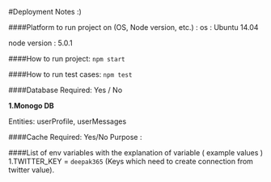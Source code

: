 #Deployment Notes :)

####Platform to run project on (OS, Node version, etc.) :
os : Ubuntu 14.04

node version : 5.0.1

####How to run project:
`npm start`

####How to run test cases:
`npm test`

####Database Required: Yes / No 

**1.Monogo DB**
 
 Entities: userProfile, userMessages

####Cache Required: Yes/No 
Purpose : 

####List of env variables with the explanation of variable ( example values ) 
1.TWITTER_KEY =  `deepak365` (Keys which need to create connection from twitter value). 
